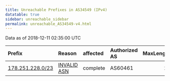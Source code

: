 ```yaml
---
title: Unreachable Prefixes in AS34549 (IPv4)
datatable: true
sidebar: unreachable_sidebar
permalink: unreachable_AS34549-v4.html
---
```


Data as of 2018-12-11 02:35:00 UTC


<div class="datatable-begin"></div>

| Prefix                                                     | Reason                                                                                                  | affected   | Authorized AS   |   MaxLength | Anchor                                         |   unreachable /24s |
|:-----------------------------------------------------------|:--------------------------------------------------------------------------------------------------------|:-----------|:----------------|------------:|:-----------------------------------------------|-------------------:|
| [178.251.228.0/23](https://stat.ripe.net/178.251.228.0/23) | [INVALID ASN](https://rpki-validator.ripe.net/announcement-preview?asn=AS34549&prefix=178.251.228.0/23) | complete   | AS60461         |          23 | [RIPE](unreachable_RIPE_NCC_RPKI_Root-v4.html) |                  2 |

<div class="datatable-end"></div>